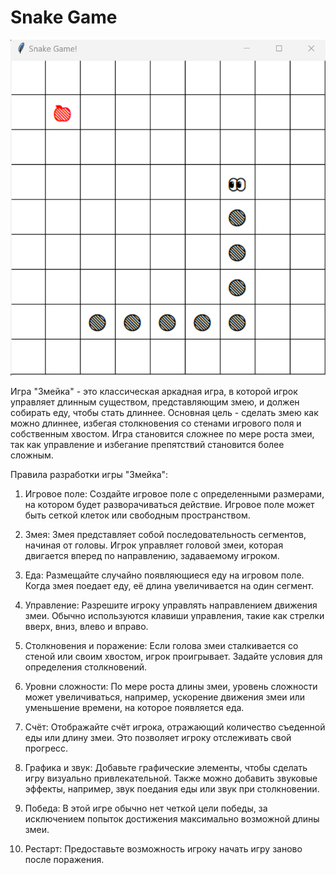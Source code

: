 # Snake Game

![snakeGameStepTwo.png](..%2F..%2F..%2Fsource%2FsnakeGameStepTwo.png)

Игра "Змейка" - это классическая аркадная игра, в которой игрок управляет длинным существом, представляющим змею, и должен собирать еду, чтобы стать длиннее. Основная цель - сделать змею как можно длиннее, избегая столкновения со стенами игрового поля и собственным хвостом. Игра становится сложнее по мере роста змеи, так как управление и избегание препятствий становится более сложным.

Правила разработки игры "Змейка":

1. Игровое поле: Создайте игровое поле с определенными размерами, на котором будет разворачиваться действие. Игровое поле может быть сеткой клеток или свободным пространством.

2. Змея: Змея представляет собой последовательность сегментов, начиная от головы. Игрок управляет головой змеи, которая двигается вперед по направлению, задаваемому игроком.

3. Еда: Размещайте случайно появляющиеся еду на игровом поле. Когда змея поедает еду, её длина увеличивается на один сегмент.

4. Управление: Разрешите игроку управлять направлением движения змеи. Обычно используются клавиши управления, такие как стрелки вверх, вниз, влево и вправо.

5. Столкновения и поражение: Если голова змеи сталкивается со стеной или своим хвостом, игрок проигрывает. Задайте условия для определения столкновений.

6. Уровни сложности: По мере роста длины змеи, уровень сложности может увеличиваться, например, ускорение движения змеи или уменьшение времени, на которое появляется еда.

7. Счёт: Отображайте счёт игрока, отражающий количество съеденной еды или длину змеи. Это позволяет игроку отслеживать свой прогресс.

8. Графика и звук: Добавьте графические элементы, чтобы сделать игру визуально привлекательной. Также можно добавить звуковые эффекты, например, звук поедания еды или звук при столкновении.

9. Победа: В этой игре обычно нет четкой цели победы, за исключением попыток достижения максимально возможной длины змеи.

10. Рестарт: Предоставьте возможность игроку начать игру заново после поражения.